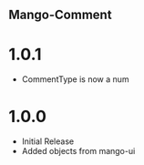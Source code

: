 ## Mango-Comment

# 1.0.1

* CommentType is now a num

# 1.0.0

* Initial Release
* Added objects from mango-ui